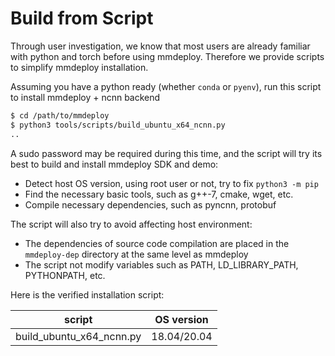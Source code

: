 # Build from Script

Through user investigation, we know that most users are already familiar with python and torch before using mmdeploy. Therefore we provide scripts to simplify mmdeploy installation.

Assuming you have a python ready (whether `conda` or `pyenv`), run this script to install mmdeploy + ncnn backend

```bash
$ cd /path/to/mmdeploy
$ python3 tools/scripts/build_ubuntu_x64_ncnn.py
..
```

A sudo password may be required during this time, and the script will try its best to build and install mmdeploy SDK and demo:

- Detect host OS version, using root user or not, try to fix `python3 -m pip`
- Find the necessary basic tools, such as g++-7, cmake, wget, etc.
- Compile necessary dependencies, such as pyncnn, protobuf

The script will also try to avoid affecting host environment:

- The dependencies of source code compilation are placed in the `mmdeploy-dep` directory at the same level as mmdeploy
- The script not modify variables such as PATH, LD_LIBRARY_PATH, PYTHONPATH, etc.

Here is the verified installation script:

|          script          | OS version  |
| :----------------------: | :---------: |
| build_ubuntu_x64_ncnn.py | 18.04/20.04 |
